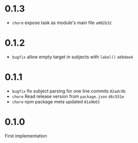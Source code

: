 
# 0.1.3

- `chore` expose task as module's main file `a002b32`

# 0.1.2

- `bugfix` allow empty target in subjects with `label()` `a69dee4`

# 0.1.1

- `bugfix` fix subject parsing for one line commits `82adc9b`
- `chore` Read release version from `package.json` `d6c551e`
- `chore` npm package meta updated `81a9b63`

# 0.1.0

First implementation